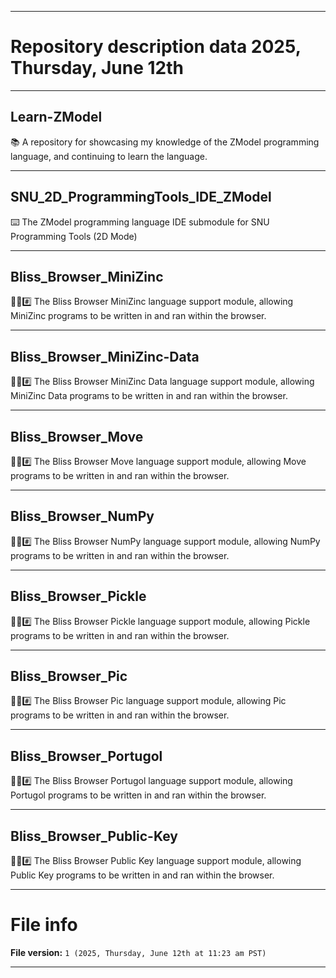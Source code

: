 
***

# Repository description data 2025, Thursday, June 12th

---

## Learn-ZModel

📚️ A repository for showcasing my knowledge of the ZModel programming language, and continuing to learn the language. 

---

## SNU_2D_ProgrammingTools_IDE_ZModel

⌨️ The ZModel programming language IDE submodule for SNU Programming Tools (2D Mode)

---

## Bliss_Browser_MiniZinc

🌳️🌐️#️⃣️ The Bliss Browser MiniZinc language support module, allowing MiniZinc programs to be written in and ran within the browser.

---

## Bliss_Browser_MiniZinc-Data

🌳️🌐️#️⃣️ The Bliss Browser MiniZinc Data language support module, allowing MiniZinc Data programs to be written in and ran within the browser.

---

## Bliss_Browser_Move

🌳️🌐️#️⃣️ The Bliss Browser Move language support module, allowing Move programs to be written in and ran within the browser.

---

## Bliss_Browser_NumPy

🌳️🌐️#️⃣️ The Bliss Browser NumPy language support module, allowing NumPy programs to be written in and ran within the browser.

---

## Bliss_Browser_Pickle

🌳️🌐️#️⃣️ The Bliss Browser Pickle language support module, allowing Pickle programs to be written in and ran within the browser.

---

## Bliss_Browser_Pic

🌳️🌐️#️⃣️ The Bliss Browser Pic language support module, allowing Pic programs to be written in and ran within the browser.

---

## Bliss_Browser_Portugol

🌳️🌐️#️⃣️ The Bliss Browser Portugol language support module, allowing Portugol programs to be written in and ran within the browser.

---

## Bliss_Browser_Public-Key

🌳️🌐️#️⃣️ The Bliss Browser Public Key language support module, allowing Public Key programs to be written in and ran within the browser.

***

# File info

**File version:** `1 (2025, Thursday, June 12th at 11:23 am PST)`

***

